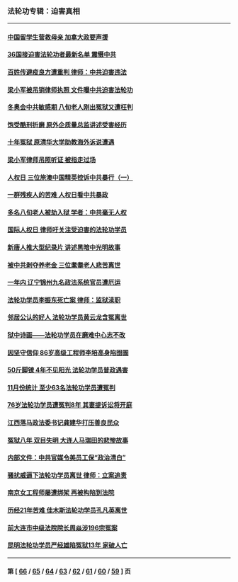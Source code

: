 ### 法轮功专辑：迫害真相
---
#### [中国留学生营救母亲 加拿大政要声援](../../pages/nf4379/n13449183.md?12220430) 
#### [36国接迫害法轮功者最新名单 震慑中共](../../pages/nf4379/n13445909.md?12220430) 
#### [百姓传避疫良方遭重判 律师：中共迫害违法](../../pages/nf4379/n13443532.md?12220430) 
#### [梁小军被吊销律师执照 文件曝中共迫害法轮功](../../pages/nf4379/n13442432.md?12220430) 
#### [冬奥会中共敏感期 八旬老人刚出冤狱又遭枉判](../../pages/nf4379/n13441478.md?12220430) 
#### [饱受酷刑折磨 原外企质量总监讲述受害经历](../../pages/nf4379/n13438937.md?12220430) 
#### [十年冤狱 原清华大学助教海外诉说遭遇](../../pages/nf4379/n13436648.md?12220430) 
#### [梁小军律师吊照听证 被指走过场](../../pages/nf4379/n13437662.md?12220430) 
#### [人权日 三位旅澳中国精英控诉中共暴行（一）](../../pages/nf4379/n13434903.md?12220430) 
#### [一群残疾人的苦难 人权日看中共暴政](../../pages/nf4379/n13431199.md?12220430) 
#### [多名八旬老人被劫入狱 学者：中共毫无人权](../../pages/nf4379/n13429561.md?12220430) 
#### [国际人权日 律师吁关注受迫害的法轮功学员](../../pages/nf4379/n13427032.md?12220430) 
#### [新唐人推大型纪录片 讲述黑暗中光明故事](../../pages/nf4379/n13427790.md?12220430) 
#### [被中共剥夺养老金 三位耄耋老人悲苦离世](../../pages/nf4379/n13424317.md?12220430) 
#### [一年内 辽宁锦州九名政法系统官员遭厄运](../../pages/nf4379/n13422434.md?12220430) 
#### [法轮功学员李振东死亡案 律师：监狱渎职](../../pages/nf4379/n13422564.md?12220430) 
#### [邻居公认的好人 法轮功学员黄云龙含冤离世](../../pages/nf4379/n13421952.md?12220430) 
#### [狱中诗画——法轮功学员在磨难中心志不改](../../pages/nf4379/n13411319.md?12220430) 
#### [因坚守信仰 86岁高级工程师李培高身陷囹圄](../../pages/nf4379/n13419794.md?12220430) 
#### [50斤脚镣 4年不见阳光 法轮功学员普政遇害](../../pages/nf4379/n13417359.md?12220430) 
#### [11月份统计 至少63名法轮功学员遭冤判](../../pages/nf4379/n13416813.md?12220430) 
#### [76岁法轮功学员遭冤判8年 其妻提诉讼将开庭](../../pages/nf4379/n13415071.md?12220430) 
#### [江西落马政法委书记龚建华打压善良民众](../../pages/nf4379/n13412606.md?12220430) 
#### [冤狱八年 双目失明 大连人马瑞田的悲惨故事](../../pages/nf4379/n13413203.md?12220430) 
#### [内部文件：中共官媒令美员工保“政治清白”](../../pages/nf4379/n13413559.md?12220430) 
#### [骚扰威逼下法轮功学员离世 律师：立案追责](../../pages/nf4379/n13411227.md?12220430) 
#### [南京女工程师屡遭绑架 再被构陷到法院](../../pages/nf4379/n13410744.md?12220430) 
#### [历经21年苦难 佳木斯法轮功学员孔凡英离世](../../pages/nf4379/n13410256.md?12220430) 
#### [前大连市中级法院院长周焱涉196宗冤案](../../pages/nf4379/n13408040.md?12220430) 
#### [昆明法轮功学员严经雄陷冤狱13年 家破人亡](../../pages/nf4379/n13408438.md?12220430) 

---
#### 第 [ [66](./66.md?12220430) / [65](./65.md?12220430) / [64](./64.md?12220430) / [63](./63.md?12220430) / [62](./62.md?12220430) / [61](./61.md?12220430) / [60](./60.md?12220430) / [59](./59.md?12220430) ] 页
